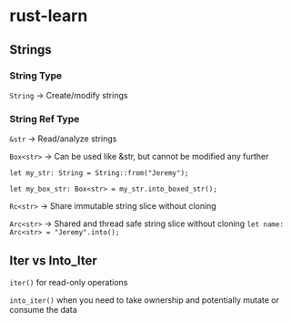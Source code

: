 # rust-learn

## Strings

### String Type

`String` -> Create/modify strings


### String Ref Type

`&str` -> Read/analyze strings


`Box<str>` -> Can be used like &str, but cannot be modified any further

`let my_str: String = String::from("Jeremy");`

`let my_box_str: Box<str> = my_str.into_boxed_str();`


`Rc<str>` -> Share immutable string slice without cloning

`Arc<str>` -> Shared and thread safe string slice without cloning
`let name: Arc<str> = "Jeremy".into();`

## Iter vs Into_Iter

`iter()` for read-only operations

`into_iter()` when you need to take ownership and potentially mutate or consume the data

